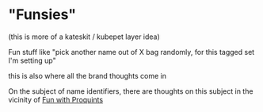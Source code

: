 # "Funsies"

(this is more of a kateskit / kubepet layer idea)

Fun stuff like "pick another name out of X bag randomly, for this tagged set I'm setting up"

this is also where all the brand thoughts come in

On the subject of name identifiers, there are thoughts on this subject in the vicinity of [Fun with Proquints](e6a165a7-64b0-4215-aab6-c391ee82d66d.md)
